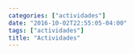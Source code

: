 ```yaml
---
categories: ["actividades"]
date: "2016-10-02T22:55:05-04:00"
tags: ["actividades"]
title: "Actividades"
---
```

